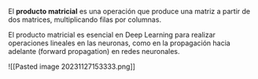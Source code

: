 El **producto matricial** es una operación que produce una matriz a partir de dos matrices, multiplicando filas por columnas. 

El producto matricial es esencial en Deep Learning para realizar operaciones lineales en las neuronas, como en la propagación hacia adelante (forward propagation) en redes neuronales.


![[Pasted image 20231127153333.png]]
